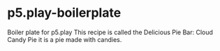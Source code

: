 # p5.play-boilerplate
Boiler plate for p5.play
This recipe is called the Delicious Pie Bar: Cloud Candy Pie
it is a pie made with candies.